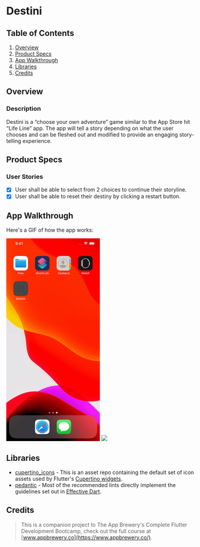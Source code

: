 # Destini

## Table of Contents
1. [Overview](#Overview)
2. [Product Specs](#Product-Specs)
3. [App Walkthrough](#App-Walkthrough)
4. [Libraries](#Libraries)
5. [Credits](#Credits)

## Overview
### Description

Destini is a “choose your own adventure” game similar to the App Store hit “Life Line” app. The app will tell a story depending on what the user chooses and can be fleshed out and modified to provide an engaging story-telling experience.

## Product Specs
### User Stories

- [x] User shall be able to select from 2 choices to continue their storyline.
- [x] User shall be able to reset their destiny by clicking a restart button.

## App Walkthrough

Here's a GIF of how the app works:

<img src="https://raw.githubusercontent.com/py415/app-resources/master/flutter/ios/flutter-ios-destini.gif" width="250" />

<img src="https://raw.githubusercontent.com/py415/app-resources/master/flutter/android/flutter-android-destini.gif" width="250" />

## Libraries

- [cupertino_icons](https://github.com/flutter/cupertino_icons) - This is an asset repo containing the default set of icon assets used by Flutter's [Cupertino widgets](https://github.com/flutter/flutter/tree/master/packages/flutter/lib/src/cupertino).
- [pedantic](https://github.com/dart-lang/pedantic) - Most of the recommended lints directly implement the guidelines set out in [Effective Dart](https://dart.dev/guides/language/effective-dart).

## Credits

>This is a companion project to The App Brewery's Complete Flutter Development Bootcamp, check out the full course at [www.appbrewery.co](https://www.appbrewery.co/).
